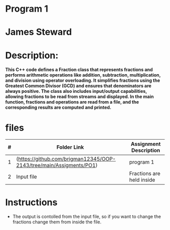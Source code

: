 # Program 1

# James Steward

# Description:
#### This C++ code defines a Fraction class that represents fractions and performs arithmetic operations like addition, subtraction, multiplication, and division using operator overloading. It simplifies fractions using the Greatest Common Divisor (GCD) and ensures that denominators are always positive. The class also includes input/output capabilities, allowing fractions to be read from streams and displayed. In the main function, fractions and operations are read from a file, and the corresponding results are computed and printed.


# files

|  #  | Folder Link | Assignment Description |
| :-: | ----------- | ---------------------- |
|  1  |(https://github.com/brigman12345/OOP-2143/tree/main/Assigments/PO1)   | program 1 |
|  2  | Input file       | Fractions are held inside |


# Instructions 

* The output is contolled from the input file, so if you want to change the fractions change them from inside the file.
